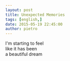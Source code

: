```yaml
---
layout: post
title: Unexpected Memories
tags: [english,]
date: 2015-05-19 22:45:00
author: pietro
---
```

I'm starting to feel<br/>like it has been<br/>a beautiful dream
